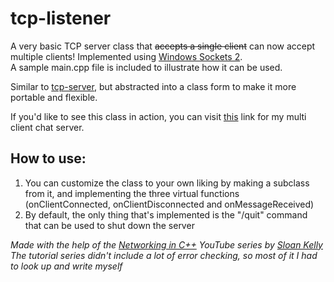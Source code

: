 # tcp-listener

A very basic TCP server class that ~~accepts a single client~~ can now accept multiple clients! Implemented using [Windows Sockets 2](https://docs.microsoft.com/en-us/windows/win32/winsock/windows-sockets-start-page-2).  
A sample main.cpp file is included to illustrate how it can be used.  

Similar to [tcp-server](https://github.com/molnar-david/tcp-server), but abstracted into a class form to make it more portable and flexible.

If you'd like to see this class in action, you can visit [this](https://github.com/molnar-david/multi-client-chat/) link for my multi client chat server.

## How to use:

1. You can customize the class to your own liking by making a subclass from it, and implementing the three virtual functions (onClientConnected, onClientDisconnected and onMessageReceived)
2. By default, the only thing that's implemented is the "/quit" command that can be used to shut down the server

*Made with the help of the [Networking in C++](https://www.youtube.com/playlist?list=PLZo2FfoMkJeEogzRXEJeTb3xpA2RAzwCZ) YouTube series by [Sloan Kelly](https://www.youtube.com/c/sloankelly)*  
*The tutorial series didn't include a lot of error checking, so most of it I had to look up and write myself*
